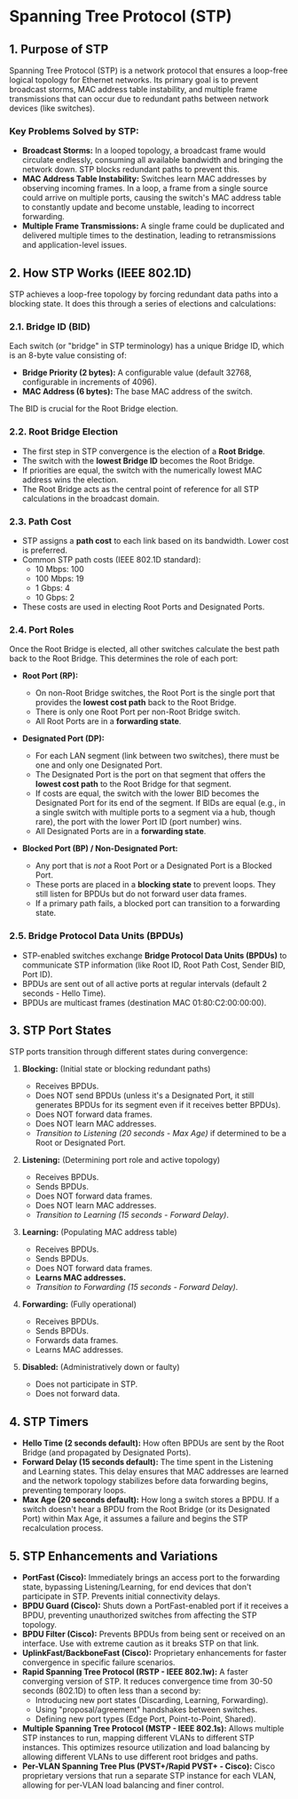 # Spanning Tree Protocol (STP)

## 1. Purpose of STP

Spanning Tree Protocol (STP) is a network protocol that ensures a loop-free logical topology for Ethernet networks. Its primary goal is to prevent broadcast storms, MAC address table instability, and multiple frame transmissions that can occur due to redundant paths between network devices (like switches).

### Key Problems Solved by STP:
* **Broadcast Storms:** In a looped topology, a broadcast frame would circulate endlessly, consuming all available bandwidth and bringing the network down. STP blocks redundant paths to prevent this.
* **MAC Address Table Instability:** Switches learn MAC addresses by observing incoming frames. In a loop, a frame from a single source could arrive on multiple ports, causing the switch's MAC address table to constantly update and become unstable, leading to incorrect forwarding.
* **Multiple Frame Transmissions:** A single frame could be duplicated and delivered multiple times to the destination, leading to retransmissions and application-level issues.

## 2. How STP Works (IEEE 802.1D)

STP achieves a loop-free topology by forcing redundant data paths into a blocking state. It does this through a series of elections and calculations:

### 2.1. Bridge ID (BID)
Each switch (or "bridge" in STP terminology) has a unique Bridge ID, which is an 8-byte value consisting of:
* **Bridge Priority (2 bytes):** A configurable value (default 32768, configurable in increments of 4096).
* **MAC Address (6 bytes):** The base MAC address of the switch.

The BID is crucial for the Root Bridge election.

### 2.2. Root Bridge Election
* The first step in STP convergence is the election of a **Root Bridge**.
* The switch with the **lowest Bridge ID** becomes the Root Bridge.
* If priorities are equal, the switch with the numerically lowest MAC address wins the election.
* The Root Bridge acts as the central point of reference for all STP calculations in the broadcast domain.

### 2.3. Path Cost
* STP assigns a **path cost** to each link based on its bandwidth. Lower cost is preferred.
* Common STP path costs (IEEE 802.1D standard):
    * 10 Mbps: 100
    * 100 Mbps: 19
    * 1 Gbps: 4
    * 10 Gbps: 2
* These costs are used in electing Root Ports and Designated Ports.

### 2.4. Port Roles
Once the Root Bridge is elected, all other switches calculate the best path back to the Root Bridge. This determines the role of each port:

* **Root Port (RP):**
    * On non-Root Bridge switches, the Root Port is the single port that provides the **lowest cost path** back to the Root Bridge.
    * There is only one Root Port per non-Root Bridge switch.
    * All Root Ports are in a **forwarding state**.

* **Designated Port (DP):**
    * For each LAN segment (link between two switches), there must be one and only one Designated Port.
    * The Designated Port is the port on that segment that offers the **lowest cost path** to the Root Bridge for that segment.
    * If costs are equal, the switch with the lower BID becomes the Designated Port for its end of the segment. If BIDs are equal (e.g., in a single switch with multiple ports to a segment via a hub, though rare), the port with the lower Port ID (port number) wins.
    * All Designated Ports are in a **forwarding state**.

* **Blocked Port (BP) / Non-Designated Port:**
    * Any port that is *not* a Root Port or a Designated Port is a Blocked Port.
    * These ports are placed in a **blocking state** to prevent loops. They still listen for BPDUs but do not forward user data frames.
    * If a primary path fails, a blocked port can transition to a forwarding state.

### 2.5. Bridge Protocol Data Units (BPDUs)
* STP-enabled switches exchange **Bridge Protocol Data Units (BPDUs)** to communicate STP information (like Root ID, Root Path Cost, Sender BID, Port ID).
* BPDUs are sent out of all active ports at regular intervals (default 2 seconds - Hello Time).
* BPDUs are multicast frames (destination MAC 01:80:C2:00:00:00).

## 3. STP Port States

STP ports transition through different states during convergence:

1.  **Blocking:** (Initial state or blocking redundant paths)
    * Receives BPDUs.
    * Does NOT send BPDUs (unless it's a Designated Port, it still generates BPDUs for its segment even if it receives better BPDUs).
    * Does NOT forward data frames.
    * Does NOT learn MAC addresses.
    * *Transition to Listening (20 seconds - Max Age)* if determined to be a Root or Designated Port.

2.  **Listening:** (Determining port role and active topology)
    * Receives BPDUs.
    * Sends BPDUs.
    * Does NOT forward data frames.
    * Does NOT learn MAC addresses.
    * *Transition to Learning (15 seconds - Forward Delay)*.

3.  **Learning:** (Populating MAC address table)
    * Receives BPDUs.
    * Sends BPDUs.
    * Does NOT forward data frames.
    * **Learns MAC addresses.**
    * *Transition to Forwarding (15 seconds - Forward Delay)*.

4.  **Forwarding:** (Fully operational)
    * Receives BPDUs.
    * Sends BPDUs.
    * Forwards data frames.
    * Learns MAC addresses.

5.  **Disabled:** (Administratively down or faulty)
    * Does not participate in STP.
    * Does not forward data.

## 4. STP Timers

* **Hello Time (2 seconds default):** How often BPDUs are sent by the Root Bridge (and propagated by Designated Ports).
* **Forward Delay (15 seconds default):** The time spent in the Listening and Learning states. This delay ensures that MAC addresses are learned and the network topology stabilizes before data forwarding begins, preventing temporary loops.
* **Max Age (20 seconds default):** How long a switch stores a BPDU. If a switch doesn't hear a BPDU from the Root Bridge (or its Designated Port) within Max Age, it assumes a failure and begins the STP recalculation process.

## 5. STP Enhancements and Variations

* **PortFast (Cisco):** Immediately brings an access port to the forwarding state, bypassing Listening/Learning, for end devices that don't participate in STP. Prevents initial connectivity delays.
* **BPDU Guard (Cisco):** Shuts down a PortFast-enabled port if it receives a BPDU, preventing unauthorized switches from affecting the STP topology.
* **BPDU Filter (Cisco):** Prevents BPDUs from being sent or received on an interface. Use with extreme caution as it breaks STP on that link.
* **UplinkFast/BackboneFast (Cisco):** Proprietary enhancements for faster convergence in specific failure scenarios.
* **Rapid Spanning Tree Protocol (RSTP - IEEE 802.1w):** A faster converging version of STP. It reduces convergence time from 30-50 seconds (802.1D) to often less than a second by:
    * Introducing new port states (Discarding, Learning, Forwarding).
    * Using "proposal/agreement" handshakes between switches.
    * Defining new port types (Edge Port, Point-to-Point, Shared).
* **Multiple Spanning Tree Protocol (MSTP - IEEE 802.1s):** Allows multiple STP instances to run, mapping different VLANs to different STP instances. This optimizes resource utilization and load balancing by allowing different VLANs to use different root bridges and paths.
* **Per-VLAN Spanning Tree Plus (PVST+/Rapid PVST+ - Cisco):** Cisco proprietary versions that run a separate STP instance for each VLAN, allowing for per-VLAN load balancing and finer control.
